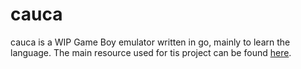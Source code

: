 # cauca
cauca is a WIP Game Boy emulator written in go, mainly to learn the language. The main resource used for tis project can be found [here](http://marc.rawer.de/Gameboy/Docs/GBCPUman.pdf).
